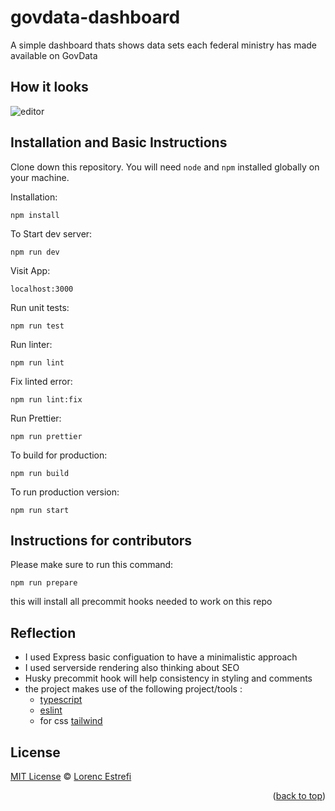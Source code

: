 # govdata-dashboard

A simple dashboard thats shows data sets each federal ministry has made available on GovData


## How it looks 

![editor](https://github.com/user-attachments/assets/4514a733-42ce-43d1-9286-4942a8f30ddf)



## Installation and Basic Instructions

Clone down this repository. You will need `node` and `npm` installed globally on your machine.  

Installation:


`npm install`  

To Start dev server:

`npm run dev`  

Visit App:

`localhost:3000`  

Run unit tests:

`npm run test`

Run linter:

`npm run lint`

Fix linted error: 

`npm run lint:fix`

Run Prettier: 

`npm run prettier`

To build for production:

`npm run build`

To run production version:

`npm run start`


## Instructions for contributors

Please make sure to run this command:

`npm run prepare`

this will install all precommit hooks needed to work on this repo




## Reflection

  - I used Express basic configuation to have a minimalistic approach
  - I used serverside rendering also thinking about SEO
  - Husky precommit hook will help consistency in styling and comments
  - the project makes use of the following project/tools :
      - [typescript](https://www.typescriptlang.org/)
      - [eslint](https://eslint.org/)
      - for css [tailwind](https://tailwindcss.com/)
    

## License

[MIT License](https://opensource.org/licenses/MIT) © [Lorenc Estrefi](https://jlorenc1986.github.io)

<p align="right">(<a href="#readme-top">back to top</a>)</p>
